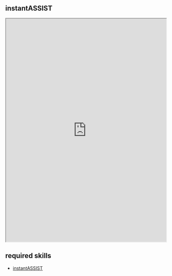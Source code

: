 ## instantASSIST   

<div align="center">
    <iframe width="100%" height="700px" src="https://www.youtube.com/embed/3zBLEHHdMmQ" frameborder="10" allow="accelerometer; autoplay; encrypted-media; gyroscope; picture-in-picture" allowfullscreen></iframe>
</div>

## required skills

<ul class="shortcuts">
    <li><a href="https://instantos.github.io/instantos.github.io/youtube/shortcuts" class="button special icon fa-youtube">instantASSIST</a></li>
</ul>
